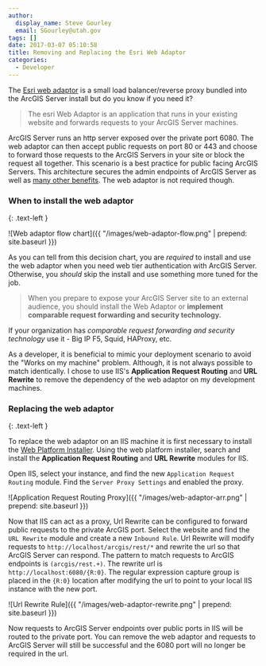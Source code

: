 ```yaml
---
author:
  display_name: Steve Gourley
  email: SGourley@utah.gov
tags: []
date: 2017-03-07 05:10:58
title: Removing and Replacing the Esri Web Adaptor
categories:
  - Developer
---
```


The [Esri web adaptor](http://server.arcgis.com/en/server/latest/install/windows/about-the-arcgis-web-adaptor.htm) is a small 
load balancer/reverse proxy bundled into the ArcGIS Server install but do you know if you need it?

> The esri Web Adaptor is an application that runs in your existing website and forwards requests to your ArcGIS Server machines.

ArcGIS Server runs an http server exposed over the private port 6080. The web adaptor can then accept public requests on port 80 or 443
and choose to forward those requests to the ArcGIS Servers in your site or block the request all together. This scenario is 
a best practice for public facing ArcGIS Servers. This architecture secures the admin endpoints of ArcGIS Server as well as [many 
other benefits](http://server.arcgis.com/en/server/latest/install/windows/about-the-arcgis-web-adaptor.htm).
The web adaptor is not required though.

### When to install the web adaptor
{: .text-left }

![Web adaptor flow chart]({{ "/images/web-adaptor-flow.png" | prepend: site.baseurl }})

As you can tell from this decision chart, you are _required_ to install and use the web adaptor when you need web tier authentication
with ArcGIS Server. Otherwise, you _should_ skip the install and use something more tuned for the job.

> When you prepare to expose your ArcGIS Server site to an external audience, you should install the Web Adaptor or **implement comparable request forwarding and security technology.**

If your organization has _comparable request forwarding and security technology_ use it - Big IP F5, Squid, HAProxy, etc.

As a developer, it is beneficial to mimic your deployment scenario to avoid the "Works on my machine" problem. Although, it is not
always possible to match identically. I chose to use IIS's **Application Request Routing** and **URL Rewrite** to 
remove the dependency of the web adaptor on my development machines.

### Replacing the web adaptor
{: .text-left }

To replace the web adaptor on an IIS machine it is first necessary to install the [Web Platform Installer](http://www.microsoft.com/web/downloads/platform.aspx).
Using the web platform installer, search and install the **Application Request Routing** and **URL Rewrite** modules for IIS.

Open IIS, select your instance, and find the new `Application Request Routing` module. Find the `Server Proxy Settings` and enabled the proxy.

![Application Request Routing Proxy]({{ "/images/web-adaptor-arr.png" | prepend: site.baseurl }})

Now that IIS can act as a proxy, Url Rewrite can be configured to forward public requests to the private ArcGIS port. Select the website and find
the `URL Rewrite` module and create a new `Inbound Rule`. Url Rewrite will modify requests to `http://localhost/arcgis/rest/*`
and rewrite the url so that ArcGIS Server can respond. The pattern to match requests to ArcGIS endpoints is `(arcgis/rest.+)`. 
The rewrite url is `http://localhost:6080/{R:0}`. The regular expression capture group is placed in the `{R:0}` location after modifying
the url to point to your local IIS instance with the new port. 

![Url Rewrite Rule]({{ "/images/web-adaptor-rewrite.png" | prepend: site.baseurl }})

Now requests to ArcGIS Server endpoints over public ports in IIS will be routed to the private port. You can remove the web adaptor
and requests to ArcGIS Server will still be successful and the 6080 port will no longer be required in the url.

